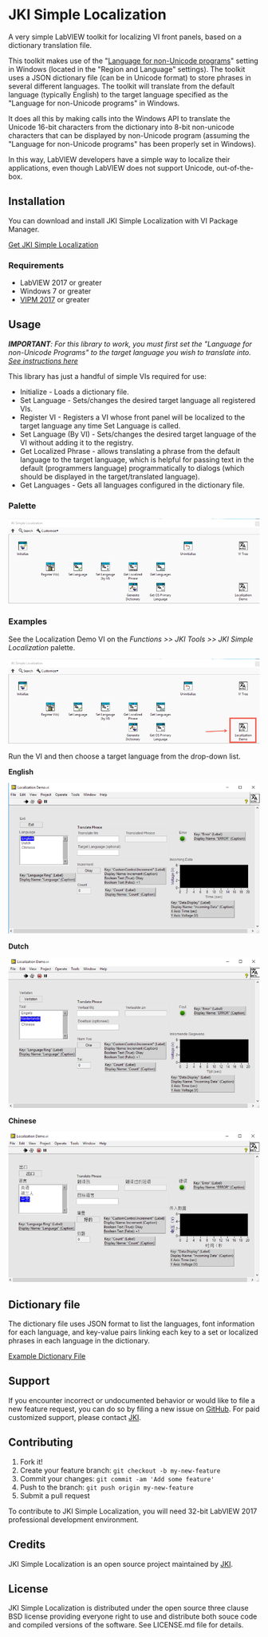 # JKI Simple Localization
A very simple LabVIEW toolkit for localizing VI front panels, based on a dictionary translation file.

This toolkit makes use of the "[Language for non-Unicode programs](https://www.digitalcitizen.life/changing-display-language-used-non-unicode-programs)" setting in Windows (located in the "Region and Language" settings). The toolkit uses a JSON dictionary file (can be in Unicode format) to store phrases in several different languages.  The toolkit will translate from the default language (typically English) to the target language specified as the "Language for non-Unicode programs" in Windows.

It does all this by making calls into the Windows API to translate the Unicode 16-bit characters from the dictionary into 8-bit non-unicode characters that can be displayed by non-Unicode program (assuming the "Language for non-Unicode programs" has been properly set in Windows).

In this way, LabVIEW developers have a simple way to localize their applications, even though LabVIEW does not support Unicode, out-of-the-box.

## Installation

You can download and install JKI Simple Localization with VI Package Manager.

[Get JKI Simple Localization](http://vipm.jki.net/#!/package/jki_lib_simple-localization)

### Requirements
- LabVIEW 2017 or greater
- Windows 7 or greater
- [VIPM 2017](https://vipm.jki.net) or greater

## Usage

*__IMPORTANT__: For this library to work, you must first set the "Language for non-Unicode Programs" to the target language you wish to translate into. [See instructions here](https://github.com/JKISoftware/JKI-Simple-Localization/wiki/Configuring-Windows-Language-(System-Locale))*

This library has just a handful of simple VIs required for use:

- Initialize - Loads a dictionary file.
- Set Language - Sets/changes the desired target language all registered VIs.
- Register VI - Registers a VI whose front panel will be localized to the target language any time Set Language is called.
- Set Language (By VI) - Sets/changes the desired target language of the VI without adding it to the registry.
- Get Localized Phrase - allows translating a phrase from the default language to the target language, which is helpful for passing text in the default (programmers language) programmatically to dialogs (which should be displayed in the target/translated language).
- Get Languages - Gets all languages configured in the dictionary file.

### Palette

![SimpleLocalizationPalette](https://github.com/JKISoftware/JKI-Simple-Localization/blob/master/documentation%20support/Simple%20Localization%20Palette.png)

### Examples

See the Localization Demo VI on the *Functions >> JKI Tools >> JKI Simple Localization* palette.

![LocalizationDemoPalette](https://github.com/JKISoftware/JKI-Simple-Localization/blob/master/documentation%20support/Localization%20Demo%20Palette.png)

Run the VI and then choose a target language from the drop-down list.

__English__

![Example_english](https://github.com/JKISoftware/JKI-Simple-Localization/blob/master/documentation%20support/Example_english.png)

__Dutch__

![Example_dutch](https://github.com/JKISoftware/JKI-Simple-Localization/blob/master/documentation%20support/Example_dutch.png)

__Chinese__

![Example_chinese](https://github.com/JKISoftware/JKI-Simple-Localization/blob/master/documentation%20support/Example_chinese.png)

## Dictionary file

The dictionary file uses JSON format to list the languages, font information for each language, and key-value pairs linking each key to a set or localized phrases in each language in the dictionary.

[Example Dictionary File](https://github.com/JKISoftware/JKI-Simple-Localization/wiki/Example-Dictionary-File)

## Support

If you encounter incorrect or undocumented behavior or would like to file a new feature request, you can do so by filing a new issue on
[GitHub](https://github.com/JKISoftware/JKI-Simple-Localization/issues). For paid customized support, please contact [JKI](http://jki.net).

## Contributing

1. Fork it!
2. Create your feature branch: `git checkout -b my-new-feature`
3. Commit your changes: `git commit -am 'Add some feature'`
4. Push to the branch: `git push origin my-new-feature`
5. Submit a pull request

To contribute to JKI Simple Localization, you will need 32-bit LabVIEW 2017 professional development environment.

## Credits

JKI Simple Localization is an open source project maintained by [JKI](http://jki.net).

## License

JKI Simple Localization is distributed under the open source three clause BSD license providing everyone right to use and distribute both souce code and compiled versions of the software. See LICENSE.md file for details.
